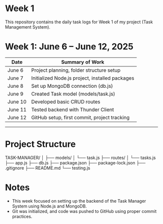 # Week 1

This repository contains the daily task logs for Week 1 of my project (Task Management System).


#  Week 1: June 6 – June 12, 2025

| Date       | Summary of Work                                 |
|------------|-------------------------------------------------|
| June 6     | Project planning, folder structure setup        |
| June 7     | Initialized Node.js project, installed packages |
| June 8     | Set up MongoDB connection (db.js)               |
| June 9     | Created Task model (models/task.js)             |
| June 10    | Developed basic CRUD routes                     |
| June 11    | Tested backend with Thunder Client              |
| June 12    | GitHub setup, first commit, project tracking    |

---

# Project Structure
TASK-MANAGER/
│
├── models/
│ └── task.js
├── routes/
│ └── tasks.js
├── app.js
├── db.js
├── package.json
├── package-lock.json
├── .gitignore
├── README.md
└── testing.js

# Notes

- This week focused on setting up the backend of the Task Manager System using Node.js and MongoDB.
- Git was initialized, and code was pushed to GitHub using proper commit practices.
